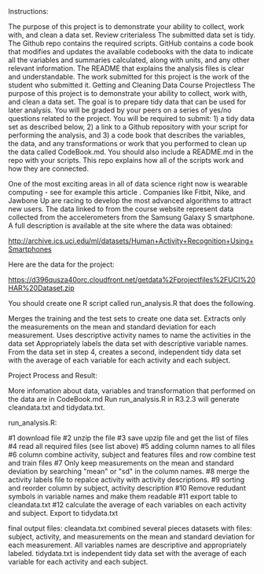 Instructions:

The purpose of this project is to demonstrate your ability to collect, work with, and clean a data set.
Review criterialess 
The submitted data set is tidy.
The Github repo contains the required scripts.
GitHub contains a code book that modifies and updates the available codebooks with the data to indicate all the variables and summaries calculated, along with units, and any other relevant information.
The README that explains the analysis files is clear and understandable.
The work submitted for this project is the work of the student who submitted it.
Getting and Cleaning Data Course Projectless 
The purpose of this project is to demonstrate your ability to collect, work with, and clean a data set. The goal is to prepare tidy data that can be used for later analysis. You will be graded by your peers on a series of yes/no questions related to the project. You will be required to submit: 1) a tidy data set as described below, 2) a link to a Github repository with your script for performing the analysis, and 3) a code book that describes the variables, the data, and any transformations or work that you performed to clean up the data called CodeBook.md. You should also include a README.md in the repo with your scripts. This repo explains how all of the scripts work and how they are connected.

One of the most exciting areas in all of data science right now is wearable computing - see for example this article . Companies like Fitbit, Nike, and Jawbone Up are racing to develop the most advanced algorithms to attract new users. The data linked to from the course website represent data collected from the accelerometers from the Samsung Galaxy S smartphone. A full description is available at the site where the data was obtained:

http://archive.ics.uci.edu/ml/datasets/Human+Activity+Recognition+Using+Smartphones

Here are the data for the project:

https://d396qusza40orc.cloudfront.net/getdata%2Fprojectfiles%2FUCI%20HAR%20Dataset.zip

You should create one R script called run_analysis.R that does the following.

Merges the training and the test sets to create one data set.
Extracts only the measurements on the mean and standard deviation for each measurement.
Uses descriptive activity names to name the activities in the data set
Appropriately labels the data set with descriptive variable names.
From the data set in step 4, creates a second, independent tidy data set with the average of each variable for each activity and each subject.



Project Process and Result:

More infomation about data, variables and transformation that performed on the data are in CodeBook.md
Run run_analysis.R in R3.2.3 will generate cleandata.txt and tidydata.txt.

run_analysis.R:

#1 download file
#2 unzip the file
#3 save upzip file and get the list of files 
#4 read all required files (see list above)
#5 adding column names to all files
#6 column combine activity, subject and features files and row combine test and train files
#7 Only keep measurements on the mean and standard deviation by searching "mean" or "sd" in the column names.
#8 merge the activity labels file to repalce activity with activity descriptions. 
#9 sorting and reorder column  by subject, activity description
#10 Remove redudant symbols in variable names and make them readable 
#11 export table to cleandata.txt
#12 calculate the average of each variables on each activity and subject. Export to tidydata.txt


final output files:
cleandata.txt combined several pieces datasets with files: subject, activity, and  measurements on the mean and standard deviation for each measurement.
All variables names are descriptive and appropriately labeled. 
tidydata.txt is independent tidy data set with the average of each variable for each activity and each subject.
